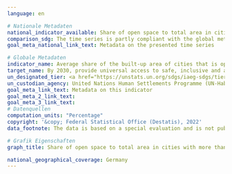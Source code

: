 ```yaml
---
language: en    

# Nationale Metadaten    
national_indicator_available: Share of open space to total area in cities with more than 100,000 inhabitants    
comparison_sdg: The time series is partly compliant with the global metadata.    
goal_meta_national_link_text: Metadata on the presented time series    

# Globale Metadaten    
indicator_name: Average share of the built-up area of cities that is open space for public use for all, by sex, age and persons with disabilities    
target_name: By 2030, provide universal access to safe, inclusive and accessible, green and public spaces, in particular for women and children, older persons and persons with disabilities    
un_designated_tier: <a href="https://unstats.un.org/sdgs/iaeg-sdgs/tier-classification/" title="Click here for more information on the UN tier classification."  target="_blank">Tier II</a>    
un_custodian_agency: United Nations Human Settlements Programme (UN-Habitat)    
goal_meta_link_text: Metadata on this indicator    
goal_meta_2_link_text:     
goal_meta_3_link_text:         
# Datenquellen    
computation_units: "Percentage"    
copyright: '&copy; Federal Statistical Office (Destatis), 2022'    
data_footnote: The data is based on a special evaluation and is not publicly available.    

# Grafik Eigenschaften    
graph_title: Share of open space to total area in cities with more than 100,000 inhabitants    

national_geographical_coverage: Germany    
---
```


<span></span>